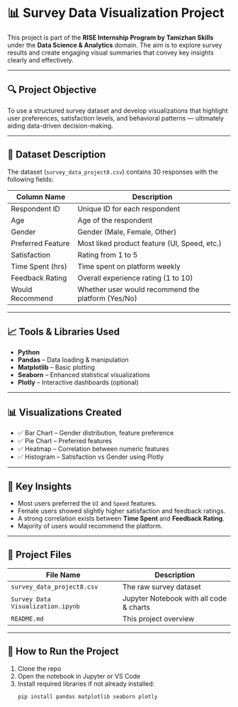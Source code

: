 # 📊 Survey Data Visualization Project

This project is part of the **RISE Internship Program by Tamizhan Skills** under the **Data Science & Analytics** domain. The aim is to explore survey results and create engaging visual summaries that convey key insights clearly and effectively.

---

## 🔍 Project Objective

To use a structured survey dataset and develop visualizations that highlight user preferences, satisfaction levels, and behavioral patterns — ultimately aiding data-driven decision-making.

---

## 📝 Dataset Description

The dataset (`survey_data_project8.csv`) contains 30 responses with the following fields:

| Column Name         | Description                                        |
|---------------------|----------------------------------------------------|
| Respondent ID       | Unique ID for each respondent                      |
| Age                 | Age of the respondent                              |
| Gender              | Gender (Male, Female, Other)                       |
| Preferred Feature   | Most liked product feature (UI, Speed, etc.)       |
| Satisfaction        | Rating from 1 to 5                                 |
| Time Spent (hrs)    | Time spent on platform weekly                      |
| Feedback Rating     | Overall experience rating (1 to 10)                |
| Would Recommend     | Whether user would recommend the platform (Yes/No) |

---

## 📈 Tools & Libraries Used

- **Python**
- **Pandas** – Data loading & manipulation  
- **Matplotlib** – Basic plotting  
- **Seaborn** – Enhanced statistical visualizations  
- **Plotly** – Interactive dashboards (optional)

---

## 📊 Visualizations Created

- ✅ Bar Chart – Gender distribution, feature preference  
- ✅ Pie Chart – Preferred features  
- ✅ Heatmap – Correlation between numeric features  
- ✅ Histogram – Satisfaction vs Gender using Plotly  

---

## 🧠 Key Insights

- Most users preferred the `UI` and `Speed` features.
- Female users showed slightly higher satisfaction and feedback ratings.
- A strong correlation exists between **Time Spent** and **Feedback Rating**.
- Majority of users would recommend the platform.

---

## 📁 Project Files

| File Name                       | Description                              |
|--------------------------------|------------------------------------------|
| `survey_data_project8.csv`     | The raw survey dataset                   |
| `Survey Data Visualization.ipynb` | Jupyter Notebook with all code & charts |
| `README.md`                    | This project overview                    |

---

## 📜 How to Run the Project

1. Clone the repo
2. Open the notebook in Jupyter or VS Code
3. Install required libraries if not already installed:
   ```bash
   pip install pandas matplotlib seaborn plotly
